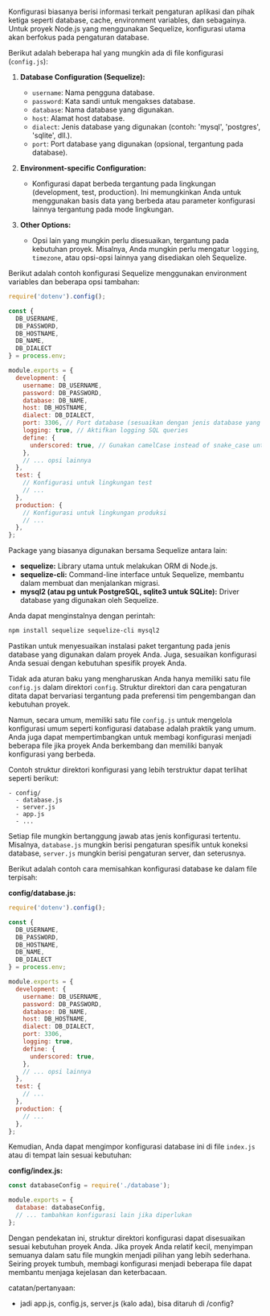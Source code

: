 Konfigurasi biasanya berisi informasi terkait pengaturan aplikasi dan pihak ketiga seperti database, cache, environment variables, dan sebagainya. Untuk proyek Node.js yang menggunakan Sequelize, konfigurasi utama akan berfokus pada pengaturan database.

Berikut adalah beberapa hal yang mungkin ada di file konfigurasi (`config.js`):

1. **Database Configuration (Sequelize):**
   - `username`: Nama pengguna database.
   - `password`: Kata sandi untuk mengakses database.
   - `database`: Nama database yang digunakan.
   - `host`: Alamat host database.
   - `dialect`: Jenis database yang digunakan (contoh: 'mysql', 'postgres', 'sqlite', dll.).
   - `port`: Port database yang digunakan (opsional, tergantung pada database).

2. **Environment-specific Configuration:**
   - Konfigurasi dapat berbeda tergantung pada lingkungan (development, test, production). Ini memungkinkan Anda untuk menggunakan basis data yang berbeda atau parameter konfigurasi lainnya tergantung pada mode lingkungan.

3. **Other Options:**
   - Opsi lain yang mungkin perlu disesuaikan, tergantung pada kebutuhan proyek. Misalnya, Anda mungkin perlu mengatur `logging`, `timezone`, atau opsi-opsi lainnya yang disediakan oleh Sequelize.

Berikut adalah contoh konfigurasi Sequelize menggunakan environment variables dan beberapa opsi tambahan:

```javascript
require('dotenv').config();

const {
  DB_USERNAME,
  DB_PASSWORD,
  DB_HOSTNAME,
  DB_NAME,
  DB_DIALECT
} = process.env;

module.exports = {
  development: {
    username: DB_USERNAME,
    password: DB_PASSWORD,
    database: DB_NAME,
    host: DB_HOSTNAME,
    dialect: DB_DIALECT,
    port: 3306, // Port database (sesuaikan dengan jenis database yang digunakan)
    logging: true, // Aktifkan logging SQL queries
    define: {
      underscored: true, // Gunakan camelCase instead of snake_case untuk nama kolom
    },
    // ... opsi lainnya
  },
  test: {
    // Konfigurasi untuk lingkungan test
    // ...
  },
  production: {
    // Konfigurasi untuk lingkungan produksi
    // ...
  },
};
```

Package yang biasanya digunakan bersama Sequelize antara lain:

- **sequelize:** Library utama untuk melakukan ORM di Node.js.
- **sequelize-cli:** Command-line interface untuk Sequelize, membantu dalam membuat dan menjalankan migrasi.
- **mysql2 (atau pg untuk PostgreSQL, sqlite3 untuk SQLite):** Driver database yang digunakan oleh Sequelize.

Anda dapat menginstalnya dengan perintah:

```bash
npm install sequelize sequelize-cli mysql2
```

Pastikan untuk menyesuaikan instalasi paket tergantung pada jenis database yang digunakan dalam proyek Anda. Juga, sesuaikan konfigurasi Anda sesuai dengan kebutuhan spesifik proyek Anda.






Tidak ada aturan baku yang mengharuskan Anda hanya memiliki satu file `config.js` dalam direktori `config`. Struktur direktori dan cara pengaturan ditata dapat bervariasi tergantung pada preferensi tim pengembangan dan kebutuhan proyek.

Namun, secara umum, memiliki satu file `config.js` untuk mengelola konfigurasi umum seperti konfigurasi database adalah praktik yang umum. Anda juga dapat mempertimbangkan untuk membagi konfigurasi menjadi beberapa file jika proyek Anda berkembang dan memiliki banyak konfigurasi yang berbeda.

Contoh struktur direktori konfigurasi yang lebih terstruktur dapat terlihat seperti berikut:

```
- config/
  - database.js
  - server.js
  - app.js
  - ...
```

Setiap file mungkin bertanggung jawab atas jenis konfigurasi tertentu. Misalnya, `database.js` mungkin berisi pengaturan spesifik untuk koneksi database, `server.js` mungkin berisi pengaturan server, dan seterusnya.

Berikut adalah contoh cara memisahkan konfigurasi database ke dalam file terpisah:

**config/database.js:**
```javascript
require('dotenv').config();

const {
  DB_USERNAME,
  DB_PASSWORD,
  DB_HOSTNAME,
  DB_NAME,
  DB_DIALECT
} = process.env;

module.exports = {
  development: {
    username: DB_USERNAME,
    password: DB_PASSWORD,
    database: DB_NAME,
    host: DB_HOSTNAME,
    dialect: DB_DIALECT,
    port: 3306,
    logging: true,
    define: {
      underscored: true,
    },
    // ... opsi lainnya
  },
  test: {
    // ...
  },
  production: {
    // ...
  },
};
```

Kemudian, Anda dapat mengimpor konfigurasi database ini di file `index.js` atau di tempat lain sesuai kebutuhan:

**config/index.js:**
```javascript
const databaseConfig = require('./database');

module.exports = {
  database: databaseConfig,
  // ... tambahkan konfigurasi lain jika diperlukan
};
```

Dengan pendekatan ini, struktur direktori konfigurasi dapat disesuaikan sesuai kebutuhan proyek Anda. Jika proyek Anda relatif kecil, menyimpan semuanya dalam satu file mungkin menjadi pilihan yang lebih sederhana. Seiring proyek tumbuh, membagi konfigurasi menjadi beberapa file dapat membantu menjaga kejelasan dan keterbacaan.






catatan/pertanyaan:
- jadi app.js, config.js, server.js (kalo ada), bisa ditaruh di /config?